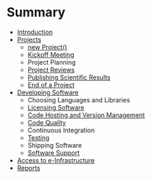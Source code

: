# Summary

* [Introduction](README.md)
* [Projects](projects/projects_overview.md)
   * [new Project()](projects/new_project.md)
   * [Kickoff Meeting](projects/kickoff_meeting.md)
   * Project Planning
   * [Project Reviews](projects/project_reviews.md)
   * [Publishing Scientific Results](projects/publishing_results.md)
   * [End of a Project](projects/end_of_a_project.md)
* [Developing Software](software/software_overview.md)
   * Choosing Languages and Libraries
   * [Licensing Software](software/licensing_software.md)
   * [Code Hosting and Version Management](software/version_management.md)
   * [Code Quality](software/code_quality.md)
   * Continuous Integration
   * [Testing](software/testing.md)
   * Shipping Software
   * [Software Support](software/support.md)
* [Access to e-Infrastructure](e-infrastructure.md)
* [Reports](reports/reports.md)

